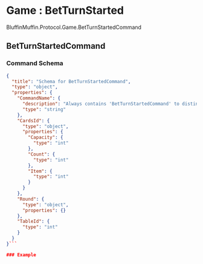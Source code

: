 # Game : BetTurnStarted

BluffinMuffin.Protocol.Game.BetTurnStartedCommand

## BetTurnStartedCommand

### Command Schema

```json
{
  "title": "Schema for BetTurnStartedCommand",
  "type": "object",
  "properties": {
    "CommandName": {
      "description": "Always contains 'BetTurnStartedCommand' to distinguish the command from others.",
      "type": "string"
    },
    "CardsId": {
      "type": "object",
      "properties": {
        "Capacity": {
          "type": "int"
        },
        "Count": {
          "type": "int"
        },
        "Item": {
          "type": "int"
        }
      }
    },
    "Round": {
      "type": "object",
      "properties": {}
    },
    "TableId": {
      "type": "int"
    }
  }
}```

### Example

